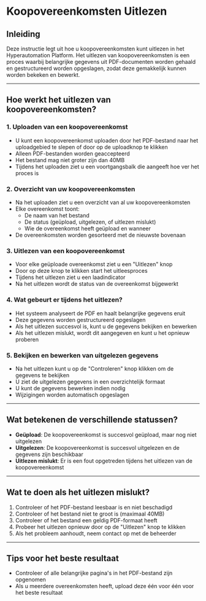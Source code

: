 # Koopovereenkomsten Uitlezen

## Inleiding

Deze instructie legt uit hoe u koopovereenkomsten kunt uitlezen in het Hyperautomation Platform. Het uitlezen van koopovereenkomsten is een proces waarbij belangrijke gegevens uit PDF-documenten worden gehaald en gestructureerd worden opgeslagen, zodat deze gemakkelijk kunnen worden bekeken en bewerkt.

---

## Hoe werkt het uitlezen van koopovereenkomsten?

### 1. Uploaden van een koopovereenkomst

* U kunt een koopovereenkomst uploaden door het PDF-bestand naar het uploadgebied te slepen of door op de uploadknop te klikken
* Alleen PDF-bestanden worden geaccepteerd
* Het bestand mag niet groter zijn dan 40MB
* Tijdens het uploaden ziet u een voortgangsbalk die aangeeft hoe ver het proces is

### 2. Overzicht van uw koopovereenkomsten

* Na het uploaden ziet u een overzicht van al uw koopovereenkomsten
* Elke overeenkomst toont:
  * De naam van het bestand
  * De status (geüpload, uitgelezen, of uitlezen mislukt)
  * Wie de overeenkomst heeft geüpload en wanneer
* De overeenkomsten worden gesorteerd met de nieuwste bovenaan

### 3. Uitlezen van een koopovereenkomst

* Voor elke geüploade overeenkomst ziet u een "Uitlezen" knop
* Door op deze knop te klikken start het uitleesproces
* Tijdens het uitlezen ziet u een laadindicator
* Na het uitlezen wordt de status van de overeenkomst bijgewerkt

### 4. Wat gebeurt er tijdens het uitlezen?

* Het systeem analyseert de PDF en haalt belangrijke gegevens eruit
* Deze gegevens worden gestructureerd opgeslagen
* Als het uitlezen succesvol is, kunt u de gegevens bekijken en bewerken
* Als het uitlezen mislukt, wordt dit aangegeven en kunt u het opnieuw proberen

### 5. Bekijken en bewerken van uitgelezen gegevens

* Na het uitlezen kunt u op de "Controleren" knop klikken om de gegevens te bekijken
* U ziet de uitgelezen gegevens in een overzichtelijk formaat
* U kunt de gegevens bewerken indien nodig
* Wijzigingen worden automatisch opgeslagen

---

## Wat betekenen de verschillende statussen?

* **Geüpload**: De koopovereenkomst is succesvol geüpload, maar nog niet uitgelezen
* **Uitgelezen**: De koopovereenkomst is succesvol uitgelezen en de gegevens zijn beschikbaar
* **Uitlezen mislukt**: Er is een fout opgetreden tijdens het uitlezen van de koopovereenkomst

---

## Wat te doen als het uitlezen mislukt?

1. Controleer of het PDF-bestand leesbaar is en niet beschadigd
2. Controleer of het bestand niet te groot is (maximaal 40MB)
3. Controleer of het bestand een geldig PDF-formaat heeft
4. Probeer het uitlezen opnieuw door op de "Uitlezen" knop te klikken
5. Als het probleem aanhoudt, neem contact op met de beheerder

---

## Tips voor het beste resultaat

* Controleer of alle belangrijke pagina's in het PDF-bestand zijn opgenomen
* Als u meerdere overeenkomsten heeft, upload deze één voor één voor het beste resultaat 